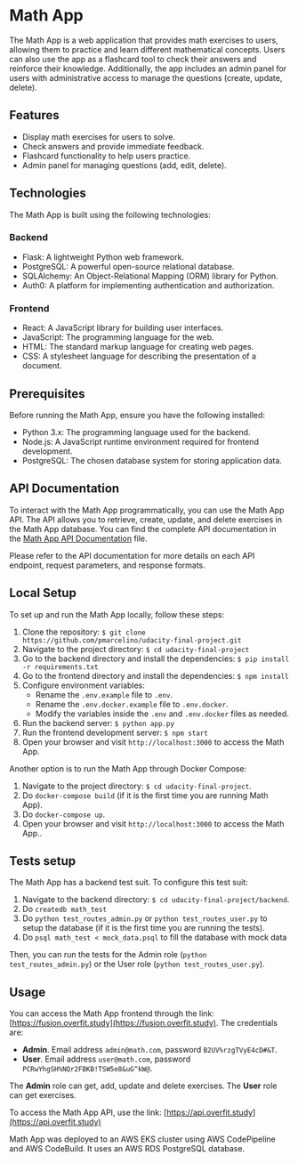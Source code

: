 # Math App

The Math App is a web application that provides math exercises to users, allowing them to practice and learn different mathematical concepts. Users can also use the app as a flashcard tool to check their answers and reinforce their knowledge. Additionally, the app includes an admin panel for users with administrative access to manage the questions (create, update, delete).

## Features

- Display math exercises for users to solve.
- Check answers and provide immediate feedback.
- Flashcard functionality to help users practice.
- Admin panel for managing questions (add, edit, delete).

## Technologies

The Math App is built using the following technologies:

### Backend

- Flask: A lightweight Python web framework.
- PostgreSQL: A powerful open-source relational database.
- SQLAlchemy: An Object-Relational Mapping (ORM) library for Python.
- Auth0: A platform for implementing authentication and authorization.

### Frontend

- React: A JavaScript library for building user interfaces.
- JavaScript: The programming language for the web.
- HTML: The standard markup language for creating web pages.
- CSS: A stylesheet language for describing the presentation of a document.

## Prerequisites

Before running the Math App, ensure you have the following installed:

- Python 3.x: The programming language used for the backend.
- Node.js: A JavaScript runtime environment required for frontend development.
- PostgreSQL: The chosen database system for storing application data.
## API Documentation

To interact with the Math App programmatically, you can use the Math App API. The API allows you to retrieve, create, update, and delete exercises in the Math App database. You can find the complete API documentation in the [Math App API Documentation](./API.md) file.

Please refer to the API documentation for more details on each API endpoint, request parameters, and response formats.

## Local Setup

To set up and run the Math App locally, follow these steps:

1. Clone the repository: `$ git clone https://github.com/pmarcelino/udacity-final-project.git`
2. Navigate to the project directory: `$ cd udacity-final-project`
3. Go to the backend directory and install the dependencies: `$ pip install -r requirements.txt`
4. Go to the frontend directory and install the dependencies: `$ npm install`
5. Configure environment variables:
   - Rename the `.env.example` file to `.env`.
   - Rename the `.env.docker.example` file to `.env.docker`.
   - Modify the variables inside the `.env` and `.env.docker` files as needed.
6. Run the backend server: `$ python app.py`
7. Run the frontend development server: `$ npm start`
8. Open your browser and visit `http://localhost:3000` to access the Math App.

Another option is to run the Math App through Docker Compose:

1. Navigate to the project directory: `$ cd udacity-final-project`.
2. Do `docker-compose build` (if it is the first time you are running Math App).
3. Do `docker-compose up`.
4. Open your browser and visit `http://localhost:3000` to access the Math App..

## Tests setup

The Math App has a backend test suit. To configure this test suit:

1. Navigate to the backend directory: `$ cd udacity-final-project/backend`.
1. Do `createdb math_test`
1. Do `python test_routes_admin.py` or `python test_routes_user.py` to setup the database (if it is the first time you are running the tests).
1. Do `psql math_test < mock_data.psql` to fill the database with mock data

Then, you can run the tests for the Admin role (`python test_routes_admin.py`) or the User role (`python test_routes_user.py`).

## Usage

You can access the Math App frontend through the link: [https://fusion.overfit.study](https://fusion.overfit.study). The credentials are:

* **Admin**. Email address `admin@math.com`, password `B2UV%rzgTVyE4cD#&T`.
* **User**. Email address `user@math.com`, password `PCRwYhgSH%NQr2FBKB!TSW5e8&uG^kW@`.

The **Admin** role can get, add, update and delete exercises. The **User** role can get exercises.

To access the Math App API, use the link: [https://api.overfit.study](https://api.overfit.study)

Math App was deployed to an AWS EKS cluster using AWS CodePipeline and AWS CodeBuild. It uses an AWS RDS PostgreSQL database.